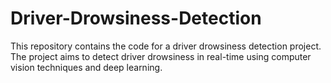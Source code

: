 # Driver-Drowsiness-Detection
This repository contains the code for a driver drowsiness detection project. The project aims to detect driver drowsiness in real-time using computer vision techniques and deep learning.
